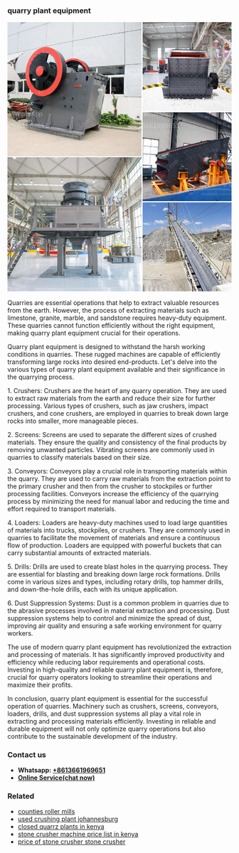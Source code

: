 <h3>quarry plant equipment</h3><img src='1708663527.jpg' alt=''><p>Quarries are essential operations that help to extract valuable resources from the earth. However, the process of extracting materials such as limestone, granite, marble, and sandstone requires heavy-duty equipment. These quarries cannot function efficiently without the right equipment, making quarry plant equipment crucial for their operations.</p><p>Quarry plant equipment is designed to withstand the harsh working conditions in quarries. These rugged machines are capable of efficiently transforming large rocks into desired end-products. Let's delve into the various types of quarry plant equipment available and their significance in the quarrying process.</p><p>1. Crushers: Crushers are the heart of any quarry operation. They are used to extract raw materials from the earth and reduce their size for further processing. Various types of crushers, such as jaw crushers, impact crushers, and cone crushers, are employed in quarries to break down large rocks into smaller, more manageable pieces.</p><p>2. Screens: Screens are used to separate the different sizes of crushed materials. They ensure the quality and consistency of the final products by removing unwanted particles. Vibrating screens are commonly used in quarries to classify materials based on their size.</p><p>3. Conveyors: Conveyors play a crucial role in transporting materials within the quarry. They are used to carry raw materials from the extraction point to the primary crusher and then from the crusher to stockpiles or further processing facilities. Conveyors increase the efficiency of the quarrying process by minimizing the need for manual labor and reducing the time and effort required to transport materials.</p><p>4. Loaders: Loaders are heavy-duty machines used to load large quantities of materials into trucks, stockpiles, or crushers. They are commonly used in quarries to facilitate the movement of materials and ensure a continuous flow of production. Loaders are equipped with powerful buckets that can carry substantial amounts of extracted materials.</p><p>5. Drills: Drills are used to create blast holes in the quarrying process. They are essential for blasting and breaking down large rock formations. Drills come in various sizes and types, including rotary drills, top hammer drills, and down-the-hole drills, each with its unique application.</p><p>6. Dust Suppression Systems: Dust is a common problem in quarries due to the abrasive processes involved in material extraction and processing. Dust suppression systems help to control and minimize the spread of dust, improving air quality and ensuring a safe working environment for quarry workers.</p><p>The use of modern quarry plant equipment has revolutionized the extraction and processing of materials. It has significantly improved productivity and efficiency while reducing labor requirements and operational costs. Investing in high-quality and reliable quarry plant equipment is, therefore, crucial for quarry operators looking to streamline their operations and maximize their profits.</p><p>In conclusion, quarry plant equipment is essential for the successful operation of quarries. Machinery such as crushers, screens, conveyors, loaders, drills, and dust suppression systems all play a vital role in extracting and processing materials efficiently. Investing in reliable and durable equipment will not only optimize quarry operations but also contribute to the sustainable development of the industry.</p><h3>Contact us</h3><ul><li><strong>Whatsapp:&nbsp;<a href="https://wa.me/8613661969651">+8613661969651</a></strong></li><li><a href="https://swt.shibang-china.com/?git&amp;zhl&amp;quarry plant equipment"><strong>Online Service(chat now)</strong></a></li></ul><h3>Related</h3><ul><li><a href='counties roller mills.md'>counties roller mills</a></li><li><a href='used crushing plant johannesburg.md'>used crushing plant johannesburg</a></li><li><a href='closed quarrz plants in kenya.md'>closed quarrz plants in kenya</a></li><li><a href='stone crusher machine price list in kenya.md'>stone crusher machine price list in kenya</a></li><li><a href='price of stone crusher stone crusher.md'>price of stone crusher stone crusher</a></li></ul>